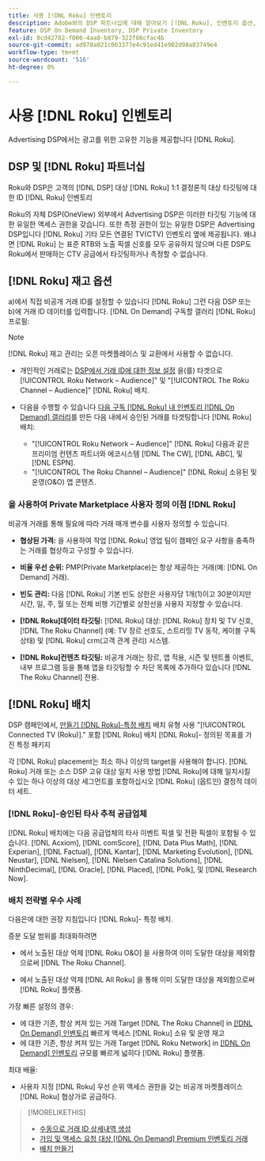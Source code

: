 ```yaml
---
title: 사용 [!DNL Roku] 인벤토리
description: Adobe와의 DSP 파트너십에 대해 알아보기 [!DNL Roku], 인벤토리 옵션, 승인된 타사 추적 공급업체 및 [!DNL Roku]- 특정 배치.
feature: DSP On Demand Inventory, DSP Private Inventory
exl-id: 0cd42782-f006-4aa8-b879-322f86cfac4b
source-git-commit: ad978a021c063377e4c91ed41e902d98a03749e4
workflow-type: tm+mt
source-wordcount: '516'
ht-degree: 0%

---
```


# 사용 [!DNL Roku] 인벤토리

Advertising DSP에서는 광고를 위한 고유한 기능을 제공합니다 [!DNL Roku].

## DSP 및 [!DNL Roku] 파트너십

Roku와 DSP은 고객의 [!DNL DSP] 대상 [!DNL Roku] 1:1 결정론적 대상 타깃팅에 대한 ID [!DNL Roku] 인벤토리

Roku의 자체 DSP(OneView) 외부에서 Advertising DSP은 이러한 타깃팅 기능에 대한 유일한 액세스 권한을 갖습니다. 또한 측정 권한이 있는 유일한 DSP은 Advertising DSP입니다 [!DNL Roku] 기타 모든 연결된 TV(CTV) 인벤토리 옆에 제공됩니다. 왜냐면 [!DNL Roku] 는 표준 RTB와 노출 픽셀 신호를 모두 공유하지 않으며 다른 DSP도 Roku에서 판매하는 CTV 공급에서 타깃팅하거나 측정할 수 없습니다.

## [!DNL Roku] 재고 옵션

a)에서 직접 비공개 거래 ID를 설정할 수 있습니다 [!DNL Roku] 그런 다음 DSP 또는 b)에 거래 ID 데이터를 입력합니다. [!DNL On Demand] 구독할 갤러리 [!DNL Roku] 프로필:

>[!NOTE]
>
>[!DNL Roku] 재고 관리는 오픈 마켓플레이스 및 교환에서 사용할 수 없습니다.

* 개인적인 거래로는 [DSP에서 거래 ID에 대한 정보 설정](/help/dsp/inventory/deal-id-create.md) 을(를) 타겟으로[!UICONTROL Roku Network – Audience]&quot; 및 &quot;[!UICONTROL The Roku Channel – Audience]&quot; [!DNL Roku] 배치.<!-- Or do you target the deal ID?? I see those strings for Roku On Demand inventory. Clarify if all Roku private deals will show up as one or the other of these in Roku Private inventory in Roku placement settings. -->

* 다음을 수행할 수 있습니다 [다음 구독 [!DNL Roku] 내 인벤토리 [!DNL On Demand] 갤러리](/help/dsp/inventory/on-demand-inventory-subscribe.md)를 만든 다음 내에서 승인된 거래를 타겟팅합니다 [!DNL Roku] 배치:

   * &quot;[!UICONTROL Roku Network – Audience]&quot; [!DNL Roku] 다음과 같은 프리미엄 컨텐츠 파트너와 에코시스템 [!DNL The CW], [!DNL ABC], 및 [!DNL ESPN].
   * &quot;[!UICONTROL The Roku Channel – Audience]&quot; [!DNL Roku] 소유된 및 운영(O&amp;O) 앱 콘텐츠.

### 을 사용하여 Private Marketplace 사용자 정의 이점 [!DNL Roku]

비공개 거래를 통해 필요에 따라 거래 매개 변수를 사용자 정의할 수 있습니다.

* **협상된 가격:** 을 사용하여 작업 [!DNL Roku] 영업 팀이 캠페인 요구 사항을 충족하는 거래를 협상하고 구성할 수 있습니다.

* **비율 우선 순위:** PMP(Private Marketplace)는 항상 제공하는 거래(예: [!DNL On Demand] 거래).

* **빈도 관리:** 다음 [!DNL Roku] 기본 빈도 상한은 사용자당 1개(1)이고 30분이지만 시간, 일, 주, 월 또는 전체 비행 기간별로 상한선을 사용자 지정할 수 있습니다.<!-- Within the DSP placement settings? NO - you negotiate this with Roku, but Christine to confirm with Amanda whether you should be able to edit this in placement. -->

* **[!DNL Roku]데이터 타깃팅:** [!DNL Roku] 대상: [!DNL Roku] 장치 및 TV 신호, [!DNL The Roku Channel] (예: TV 장르 선호도, 스트리밍 TV 동작, 케이블 구독 상태) 및 [!DNL Roku] crm(고객 관계 관리) 시스템.

* **[!DNL Roku]컨텐츠 타깃팅:** 비공개 거래는 장르, 앱 적용, 시즌 및 텐트폴 이벤트, 내부 프로그램 등을 통해 앱을 타깃팅할 수 차단 목록에 추가하다 있습니다 [!DNL The Roku Channel] 전용.

## [!DNL Roku] 배치

DSP 캠페인에서, [만들기 [!DNL Roku]-특정 배치](/help/dsp/campaign-management/placements/placement-create.md) 배치 유형 사용 &quot;[!UICONTROL Connected TV (Roku)].&quot; 포함 [!DNL Roku] 배치 [!DNL Roku]- 정의된 목표를 가진 특정 패키지

각 [!DNL Roku] placement는 최소 하나 이상의 target을 사용해야 합니다. [!DNL Roku] 거래 또는 소스 DSP 고유 대상 일치 사용 방법 [!DNL Roku]에 대해 일치시킬 수 있는 하나 이상의 대상 세그먼트를 포함하십시오 [!DNL Roku] (옵트인) 결정적 데이터 세트.

### [!DNL Roku]-승인된 타사 추적 공급업체

[!DNL Roku] 배치에는 다음 공급업체의 타사 이벤트 픽셀 및 전환 픽셀이 포함될 수 있습니다.  [!DNL Acxiom], [!DNL comScore], [!DNL Data Plus Math], [!DNL Experian], [!DNL Factual], [!DNL Kantar], [!DNL Marketing Evolution], [!DNL Neustar], [!DNL Nielsen], [!DNL Nielsen Catalina Solutions], [!DNL NinthDecimal], [!DNL Oracle], [!DNL Placed], [!DNL Polk], 및 [!DNL Research Now].

### 배치 전략별 우수 사례

다음은에 대한 권장 지침입니다 [!DNL Roku]- 특정 배치.

증분 도달 범위를 최대화하려면

* 에서 노출된 대상 억제 [!DNL Roku O&O] 을 사용하여 이미 도달한 대상을 제외함으로써 [!DNL The Roku Channel].

* 에서 노출된 대상 억제 [!DNL All Roku] 을 통해 이미 도달한 대상을 제외함으로써 [!DNL Roku] 플랫폼.

가장 빠른 설정의 경우:

* 에 대한 기존, 항상 켜져 있는 거래 Target [!DNL The Roku Channel] in [[!DNL On Demand] 인벤토리](/help/dsp/inventory/on-demand-inventory-subscribe.md) 빠르게 액세스 [!DNL Roku] 소유 및 운영 재고
* 에 대한 기존, 항상 켜져 있는 거래 Target [!DNL Roku Network] in [[!DNL On Demand] 인벤토리](/help/dsp/inventory/on-demand-inventory-subscribe.md) 규모를 빠르게 넓히다 [!DNL Roku] 플랫폼.

최대 배율:

* 사용자 지정 [!DNL Roku] 우선 순위 액세스 권한을 갖는 비공개 마켓플레이스 [!DNL Roku] 협상가로 공급하다.

>[!MORELIKETHIS]
>
>* [수동으로 거래 ID 상세내역 생성](/help/dsp/inventory/deal-id-create.md)
> * [가입 및 액세스 요청 대상 [!DNL On Demand] Premium 인벤토리 거래](/help/dsp/inventory/on-demand-inventory-subscribe.md)
>* [배치 만들기](/help/dsp/campaign-management/placements/placement-create.md)

